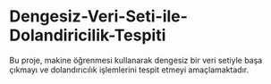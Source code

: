 # Dengesiz-Veri-Seti-ile-Dolandiricilik-Tespiti
Bu proje, makine öğrenmesi kullanarak dengesiz bir veri setiyle başa çıkmayı ve dolandırıcılık işlemlerini tespit etmeyi amaçlamaktadır.
